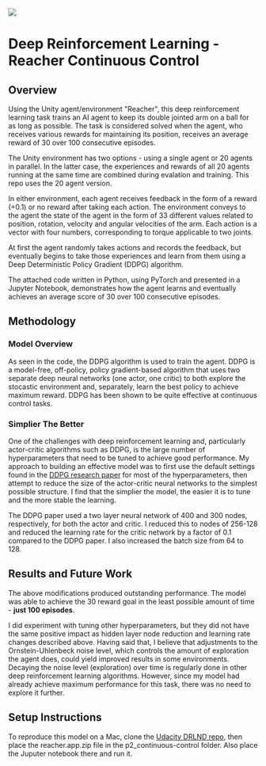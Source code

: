 <img align="center" src="https://s3.amazonaws.com/video.udacity-data.com/topher/2018/June/5b1ea778_reacher/reacher.gif">


# Deep Reinforcement Learning - Reacher Continuous Control

## Overview
Using the Unity agent/environment "Reacher", this deep reinforcement learning task trains an AI agent to keep its double jointed arm on a ball for as long as possible. The task is considered solved when the agent, who receives various rewards for maintaining its position, receives an average reward of 30 over 100 consecutive episodes.

The Unity environment has two options - using a single agent or 20 agents in parallel. In the latter case, the experiences and rewards of all 20 agents running at the same time are combined during evalation and training. This repo uses the 20 agent version.

In either environment, each agent receives feedback in the form of a reward (+0.1) or no reward after taking each action. The environment conveys to the agent the state of the agent in the form of 33 different values related to position, rotation, velocity and angular velocities of the arm. Each action is a vector with four numbers, corresponding to torque applicable to two joints.

At first the agent randomly takes actions and records the feedback, but eventually begins to take those experiences and learn from them using a Deep Deterministic Policy Gradient (DDPG) algorithm.

The attached code written in Python, using PyTorch and presented in a Jupyter Notebook, demonstrates how the agent learns and eventually achieves an average score of 30 over 100 consecutive episodes.

## Methodology

### Model Overview
As seen in the code, the DDPG algorithm is used to train the agent. DDPG is a model-free, off-policy, policy gradient-based algorithm that uses two separate deep neural networks (one actor, one critic) to both explore the stocastic environment and, separately, learn the best policy to achieve maximum reward. DDPG has been shown to be quite effective at continuous control tasks.

### Simplier The Better
One of the challenges with deep reinforcement learning and, particularly actor-critic algorithms such as DDPG, is the large number of hyperparameters that need to be tuned to achieve good performance. My approach to building an effective model was to first use the default settings found in the <a href="https://arxiv.org/pdf/1509.02971.pdf">DDPG research paper</a> for most of the hyperparameters, then attempt to reduce the size of the actor-critic neural networks to the simplest possible structure. I find that the simplier the model, the easier it is to tune and the more stable the learning. 

The DDPG paper used a two layer neural network of 400 and 300 nodes, respectively, for both the actor and critic. I reduced this to nodes of 256-128 and reduced the learning rate for the critic network by a factor of 0.1 compared to the DDPG paper. I also increased the batch size from 64 to 128.

## Results and Future Work

The above modifications produced outstanding performance. The model was able to achieve the 30 reward goal in the least possible amount of time - <strong>just 100 episodes</strong>.

I did experiment with tuning other hyperparameters, but they did not have the same positive impact as hidden layer node reduction and learning rate changes described above. Having said that, I believe that adjustments to the Ornstein-Uhlenbeck noise level, which controls the amount of exploration the agent does, could yield improved results in some environments. Decaying the noise level (exploration) over time is regularly done in other deep reinforcement learning algorithms. However, since my model had already achieve maximum performance for this task, there was no need to explore it further.

## Setup Instructions

To reproduce this model on a Mac, clone the <a href="https://github.com/udacity/deep-reinforcement-learning">Udacity DRLND repo</a>, then place the reacher.app.zip file in the p2_continuous-control folder. Also place the Juputer notebook there and run it.
